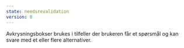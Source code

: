 ```yaml
---
state: needsrevalidation
version: 0
---
```

Avkrysningsbokser brukes i tilfeller der brukeren får et spørsmål og kan svare med et eller flere alternativer. 
